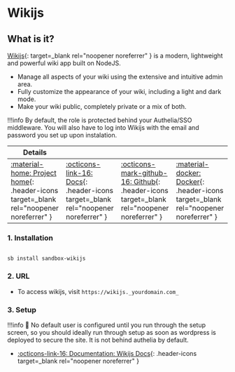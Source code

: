 # Wikijs

## What is it?

[Wikijs](https://js.wiki/){: target=_blank rel="noopener noreferrer" } is a modern, lightweight and powerful wiki app built on NodeJS.

- Manage all aspects of your wiki using the extensive and intuitive admin area.
- Fully customize the appearance of your wiki, including a light and dark mode.
- Make your wiki public, completely private or a mix of both.

!!!info
    By default, the role is protected behind your Authelia/SSO middleware. You will also have to log into Wikijs with the email and password you set up upon instalation.

| Details     |             |             |             |
|-------------|-------------|-------------|-------------|
| [:material-home: Project home](https://js.wiki/){: .header-icons target=_blank rel="noopener noreferrer" } | [:octicons-link-16: Docs](https://docs.requarks.io/){: .header-icons target=_blank rel="noopener noreferrer" } | [:octicons-mark-github-16: Github](https://github.com/requarks/wiki){: .header-icons target=_blank rel="noopener noreferrer" } | [:material-docker: Docker](https://hub.docker.com/r/requarks/wiki){: .header-icons target=_blank rel="noopener noreferrer" }|

### 1. Installation

``` shell

sb install sandbox-wikijs

```

### 2. URL

- To access wikijs, visit `https://wikijs._yourdomain.com_`

### 3. Setup

!!!info
   📢 No default user is configured until you run through the setup screen, so you should ideally run through setup as soon as wordpress is deployed to secure the site. It is not behind authelia by default.

- [:octicons-link-16: Documentation: Wikijs Docs](https://docs.requarks.io/){: .header-icons target=_blank rel="noopener noreferrer" }
